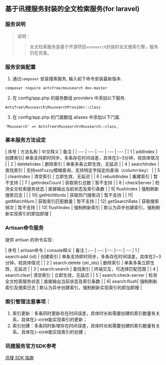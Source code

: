 ## 基于讯搜服务封装的全文检索服务(for laravel)

### 服务说明
> 说明：
> >全文检索服务是基于开源项目`xunsearch`封装的全文搜索引擎，服务仍在完善。

### 服务安装配置
1. 通过`composer` 安装搜索服务, 输入如下命令安装最新版本.

```
composer require antsfree/mxusearch dev-master
```

2. 在 config/app.php 的服务数组 providers 中添加以下服务.

```
Antsfree\Mxusearch\MxusearchProvider::class
```

3. 在  config/app.php 的门面数组  aliases 中添加以下门面. 

```
'Mxusearch' => Antsfree\Mxusearch\Mxusearch::class,
```

### 基本服务方法设定


| 序号 | 方法名称 | 中文释义 | 备注 | 
| --- | --- | --- | --- | --- |
| 1 | addIndex | 创建索引| 单条支持即时同步，多条存在时间误差，具体在2~3分钟，视具体情况 |
| 2 | deleteIndex | 删除索引 | 单条多条立即生效，无延迟 |
| 4 | searchIndex | 查找索引 | 支持setFuzzy模糊查询，支持特定字段定向查询（column:key） |
| 5 | cleanIndex | 清空索引 | 立即生效，无延迟 |
| 6 | rebuildIndex | 重建索引 | 暂不支持 | 
| 7 | getIndexCount | 获取索引总数 | 暂不支持 |
| 8 | checkServer | 检测全文检索服务状态 | 直接输出当前状态及索引条数 |
| 9| flushIndex | 强制刷新搜索日志 |  |
| 10| getHotWords | 获取热门搜索词 | 暂不支持 |
| 11| getMatchNum | 获取索引匹配数量 | 暂不支持 |
| 12| getSearchRate | 获取搜索频次 | 暂不支持 |
| 13| flushIndex | 强制刷新索引 | 默认为异步创建索引，强制刷新实现索引的即加即搜 |


### Artisan命令服务


提供 artisan 的命令实现 :


| 序号 | artisan命令 | console释义 | 备注 | 
:-- | :--: |:--: |:--: | --:
| 1 | search:add {id}  | 创建索引 | 单条支持即时同步，多条存在时间误差，具体在2~3分钟，视具体情况 |
| 2 | search:delete {str_ids} | 删除索引 | 单条多条立即生效，无延迟 |
| 3 | search:search | 查找索引 | 终端交互，可选择匹配范围 |
| 4 | search:clear| 清空索引 |  立即生效，无延迟 |
| 5 | search:check-server | 检测全文检索服务状态 | 直接输出当前状态及索引条数 |
| 6| search:flush| 强制刷新索引及搜索日志 | 默认为异步创建索引，强制刷新实现索引的即加即搜 |


### 索引管理注意事项：

1. 索引更新：多条同时更新存在时间误差，具体时长和需要创建的索引数量有关系，具体在`2~4分钟`能实现索引的更新；
2. 索引创建：多条同时新增存在时间误差，具体时长和需要创建的索引数量有关系，具体在`2~4分钟`能实现索引的创建；


### 讯搜服务官方SDK参考
[讯搜 SDK 指南](http://www.xunsearch.com/doc/php/guide/start.overview)